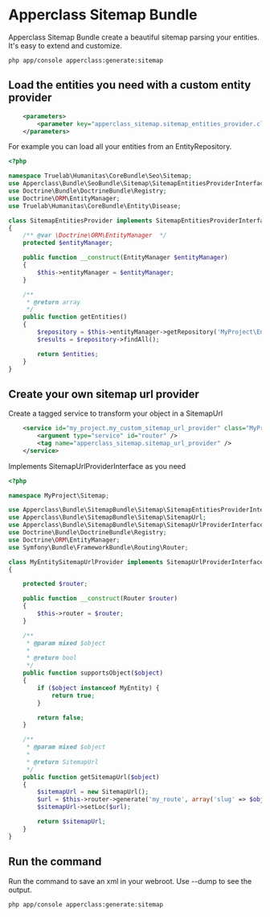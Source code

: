 # Apperclass Sitemap Bundle

Apperclass Sitemap Bundle create a beautiful sitemap parsing your entities. It's easy to extend and customize. 

```shell
php app/console apperclass:generate:sitemap
```

## Load the entities you need with a custom entity provider

```xml
    <parameters>
        <parameter key="apperclass_sitemap.sitemap_entities_provider.class">MyProject\Sitemap\SitemapEntitiesProvider</parameter>
    </parameters>
```

For example you can load all your entities from an EntityRepository.

```php
<?php

namespace Truelab\Humanitas\CoreBundle\Seo\Sitemap;
use Apperclass\Bundle\SeoBundle\Sitemap\SitemapEntitiesProviderInterface;
use Doctrine\Bundle\DoctrineBundle\Registry;
use Doctrine\ORM\EntityManager;
use Truelab\Humanitas\CoreBundle\Entity\Disease;

class SitemapEntitiesProvider implements SitemapEntitiesProviderInterface
{
    /** @var \Doctrine\ORM\EntityManager  */
    protected $entityManager;

    public function __construct(EntityManager $entityManager)
    {
        $this->entityManager = $entityManager;
    }

    /**
     * @return array
     */
    public function getEntities()
    {
        $repository = $this->entityManager->getRepository('MyProject\Entity\MyEntity');
        $results = $repository->findAll();

        return $entities;
    }
}
```


##  Create your own sitemap url provider

Create a tagged service to transform your object in a SitemapUrl 

```xml
    <service id="my_project.my_custom_sitemap_url_provider" class="MyProject\Sitemap\MyEntitySitemapUrlProvider">
        <argument type="service" id="router" />
        <tag name="apperclass_sitemap.sitemap_url_provider" />
    </service>
```

Implements SitemapUrlProviderInterface as you need

```php
<?php

namespace MyProject\Sitemap;

use Apperclass\Bundle\SitemapBundle\Sitemap\SitemapEntitiesProviderInterface;
use Apperclass\Bundle\SitemapBundle\Sitemap\SitemapUrl;
use Apperclass\Bundle\SitemapBundle\Sitemap\SitemapUrlProviderInterface;
use Doctrine\Bundle\DoctrineBundle\Registry;
use Doctrine\ORM\EntityManager;
use Symfony\Bundle\FrameworkBundle\Routing\Router;

class MyEntitySitemapUrlProvider implements SitemapUrlProviderInterface
{

    protected $router;

    public function __construct(Router $router)
    {
        $this->router = $router;
    }

    /**
     * @param mixed $object
     *
     * @return bool
     */
    public function supportsObject($object)
    {
        if ($object instanceof MyEntity) {
            return true;
        }

        return false;
    }

    /**
     * @param mixed $object
     *
     * @return SitemapUrl
     */
    public function getSitemapUrl($object)
    {
        $sitemapUrl = new SitemapUrl();
        $url = $this->router->generate('my_route', array('slug' => $object->getSlug()));
        $sitemapUrl->setLoc($url);

        return $sitemapUrl;
    }
}
```


## Run the command

Run the command to save an xml in your webroot. Use --dump to see the output. 

```shell
php app/console apperclass:generate:sitemap
```



